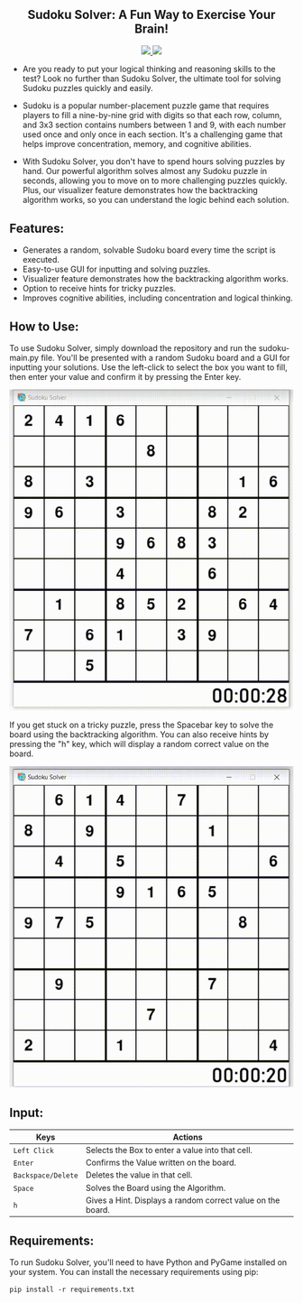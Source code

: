 <p align="center">
  <h2 align="center" style="margin-top: -4px !important;">Sudoku Solver: A Fun Way to Exercise Your Brain!</h2>
</p>

<p align="center">
	<a href="https://www.python.org/">
    		<img src="https://img.shields.io/badge/python-v3.8-informational">
    	</a>
	<img src="http://ForTheBadge.com/images/badges/made-with-python.svg">
</p>

- Are you ready to put your logical thinking and reasoning skills to the test? Look no further than Sudoku Solver, the ultimate tool for solving Sudoku puzzles quickly and easily.

- Sudoku is a popular number-placement puzzle game that requires players to fill a nine-by-nine grid with digits so that each row, column, and 3x3 section contains numbers between 1 and 9, with each number used once and only once in each section. It's a challenging game that helps improve concentration, memory, and cognitive abilities.

- With Sudoku Solver, you don't have to spend hours solving puzzles by hand. Our powerful algorithm solves almost any Sudoku puzzle in seconds, allowing you to move on to more challenging puzzles quickly. Plus, our visualizer feature demonstrates how the backtracking algorithm works, so you can understand the logic behind each solution.

## Features:
- Generates a random, solvable Sudoku board every time the script is executed.
- Easy-to-use GUI for inputting and solving puzzles.
- Visualizer feature demonstrates how the backtracking algorithm works.
- Option to receive hints for tricky puzzles.
- Improves cognitive abilities, including concentration and logical thinking.

## How to Use:
To use Sudoku Solver, simply download the repository and run the sudoku-main.py file. You'll be presented with a random Sudoku board and a GUI for inputting your solutions. Use the left-click to select the box you want to fill, then enter your value and confirm it by pressing the Enter key.

<p align="center">
	<img src="https://github.com/ItsGeorgiPapazov/Sudoku-Solving-Algorithm/blob/master/assets/Entering%20Values.gif">
</p>

If you get stuck on a tricky puzzle, press the Spacebar key to solve the board using the backtracking algorithm. You can also receive hints by pressing the "h" key, which will display a random correct value on the board.

<p align="center">
	<img src="https://github.com/ItsGeorgiPapazov/Sudoku-Solving-Algorithm/blob/master/assets/Visualizer.gif">
</p>

## Input:

| Keys              | Actions                                                         |
|-------------------|-----------------------------------------------------------------|
| `Left Click`      | Selects the Box to enter a value into that cell.                |
| `Enter`           | Confirms the Value written on the board.     |
| `Backspace/Delete`| Deletes the value in that cell.                                 |
| `Space`           | Solves the Board using the Algorithm.                           |
| `h`               | Gives a Hint. Displays a random correct value on the board.     |

## Requirements:
To run Sudoku Solver, you'll need to have Python and PyGame installed on your system. You can install the necessary requirements using pip:
```
pip install -r requirements.txt
```


